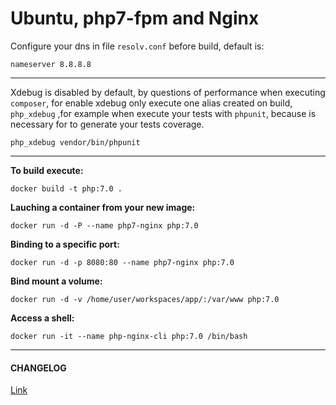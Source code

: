 
Ubuntu, php7-fpm and Nginx
================================

Configure your dns in file `resolv.conf` before build, default is:

    nameserver 8.8.8.8

------------------

Xdebug is disabled by default, by questions of performance when executing `composer`, for enable xdebug only execute
one alias created on build, `php_xdebug` ,for example when execute your tests with `phpunit`, because is necessary for 
to generate your tests coverage.

    php_xdebug vendor/bin/phpunit

------------------


__To build execute:__
```
docker build -t php:7.0 .
```


__Lauching a container from your new image:__
```
docker run -d -P --name php7-nginx php:7.0
```


__Binding to a specific port:__
```
docker run -d -p 8080:80 --name php7-nginx php:7.0
```


__Bind mount a volume:__
```
docker run -d -v /home/user/workspaces/app/:/var/www php:7.0
```


__Access a shell:__
```
docker run -it --name php-nginx-cli php:7.0 /bin/bash
```

-------


#### CHANGELOG

[Link](https://github.com/totalbr/docker-build-php7-fpm-nginx/blob/master/CHANGELOG.md)
